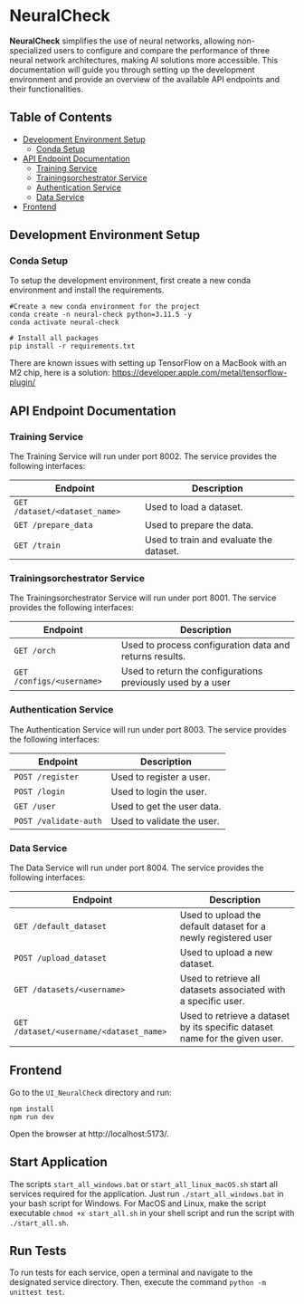 # NeuralCheck

**NeuralCheck** simplifies the use of neural networks, allowing non-specialized users to configure and compare the performance of three neural network architectures, making AI solutions more accessible.
This documentation will guide you through setting up the development environment and provide an overview of the available API endpoints and their functionalities.

## Table of Contents
- [Development Environment Setup](#development-environment-setup)
  - [Conda Setup](#conda-setup)
- [API Endpoint Documentation](#api-endpoint-documentation)
  - [Training Service](#training-service)
  - [Trainingsorchestrator Service](#trainingsorchestrator-service)
  - [Authentication Service](#authentication-service)
  - [Data Service](#data-service)
- [Frontend](#frontend)

## Development Environment Setup
### Conda Setup
To setup the development environment, first create a new conda environment and install the requirements. 

```
#Create a new conda environment for the project
conda create -n neural-check python=3.11.5 -y
conda activate neural-check

# Install all packages
pip install -r requirements.txt
```

There are known issues with setting up TensorFlow on a MacBook with an M2 chip, here is a solution:
https://developer.apple.com/metal/tensorflow-plugin/

## API Endpoint Documentation
### Training Service
The Training Service will run under port 8002. The service provides the following interfaces:

| Endpoint          | Description                 |
|-------------------|-----------------------------|
| `GET /dataset/<dataset_name>` | Used to load a dataset.
| `GET /prepare_data` | Used to prepare the data.
| `GET /train`	| Used to train and evaluate the dataset.

### Trainingsorchestrator Service
The Trainingsorchestrator Service will run under port 8001. The service provides the following interfaces:

| Endpoint          | Description                 |
|-------------------|-----------------------------|
| `GET /orch` | Used to process configuration data and returns results.
| `GET /configs/<username>` | Used to return the configurations previously used by a user |

### Authentication Service
The Authentication Service will run under port 8003. The service provides the following interfaces:

| Endpoint          | Description                 |
|-------------------|-----------------------------|
| `POST /register`   | Used to register a user.    |
| `POST /login`      | Used to login the user.     |
| `GET /user`       | Used to get the user data. |
| `POST /validate-auth` | Used to validate the user.|

### Data Service
The Data Service will run under port 8004. The service provides the following interfaces:

| Endpoint          | Description                 |
|-------------------|-----------------------------|
| `GET /default_dataset`| Used to upload the default dataset for a newly registered user |
| `POST /upload_dataset` | Used to upload a new dataset.
| `GET /datasets/<username>` | Used to retrieve all datasets associated with a specific user.
| `GET /dataset/<username/<dataset_name>`	| Used to retrieve a dataset by its specific dataset name for the given user.

## Frontend

Go to the `UI_NeuralCheck` directory and run:
```
npm install
npm run dev
```
Open the browser at http://localhost:5173/.

## Start Application

The scripts `start_all_windows.bat` or `start_all_linux_macOS.sh` start all services required for the application.
Just run `./start_all_windows.bat` in your bash script for Windows. 
For MacOS and Linux, make the script executable `chmod +x start_all.sh` in your shell script and run the script with `./start_all.sh`.

## Run Tests

To run tests for each service, open a terminal and navigate to the designated service directory. Then, execute the command `python -m unittest test`.

